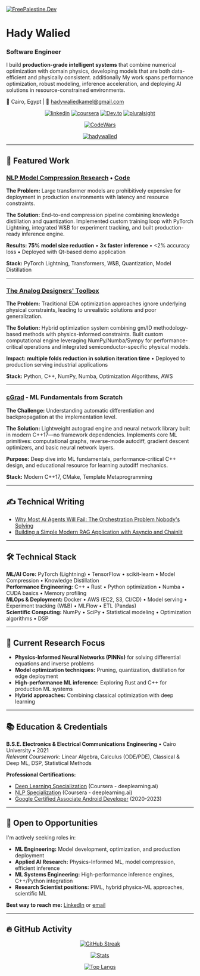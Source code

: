 [![FreePalestine.Dev](https://freepalestine.dev/header/1)](https://freepalestine.dev)


# Hady Walied

### **Software Engineer**

I build **production-grade intelligent systems** that combine numerical optimization with domain physics, developing models that are both data-efficient and physically consistent. additionally My work spans performance optimization, robust modeling, inference acceleration, and deploying AI solutions in resource-constrained environments.


📍 Cairo, Egypt | 📧 [hadywaliedkamel@gmail.com](mailto:hadywaliedkamel@gmail.com)


<div id="badges" align="center">
  
  [![linkedin](https://img.shields.io/badge/linkedin-0A66C2?style=for-the-badge&logo=linkedin&logoColor=white)](https://www.linkedin.com/in/hadywalied) 
  [![coursera](https://img.shields.io/badge/Coursera-000?style=for-the-badge&logo=coursera&logoColor=white)](https://www.coursera.org/user/2965ed20775adfa555e72fbcee309df5) 
  [![Dev.to](https://img.shields.io/badge/Dev.to-FFF?style=for-the-badge&logo=dev.to&logoColor=black)](https://dev.to/hadywalied) 
  [![pluralsight](https://img.shields.io/badge/pluralsight-fa4?style=for-the-badge&logo=pluralsight&logoColor=white)](https://app.pluralsight.com/profile/hady-walied) 
  
  
  [![CodeWars](https://www.codewars.com/users/hadywalied/badges/large?theme=light)](https://www.codewars.com/users/hadywalied)


  [![hadywalied](https://komarev.com/ghpvc/?username=hadywalied)](https://komarev.com/ghpvc/?username=hadywalied)
</div>

---

## 🎯 Featured Work

### [NLP Model Compression Research](https://drive.google.com/file/d/1BmZrDSEMEnyDMIPUmLSBv82FFEDoOjwe/view) • [Code](https://github.com/hadywalied/DistillPegasus)
**The Problem:** Large transformer models are prohibitively expensive for deployment in production environments with latency and resource constraints.

**The Solution:** End-to-end compression pipeline combining knowledge distillation and quantization. Implemented custom training loop with PyTorch Lightning, integrated W&B for experiment tracking, and built production-ready inference engine.

**Results:** **75% model size reduction** • **3x faster inference** • <2% accuracy loss • Deployed with Qt-based demo application

**Stack:** PyTorch Lightning, Transformers, W&B, Quantization, Model Distillation

---

### [The Analog Designers' Toolbox](https://adt.master-micro.com/)
**The Problem:** Traditional EDA optimization approaches ignore underlying physical constraints, leading to unrealistic solutions and poor generalization.

**The Solution:** Hybrid optimization system combining  gm/ID methodology-based methods with physics-informed constraints. Built custom computational engine leveraging NumPy/Numba/Sympy for performance-critical operations and integrated semiconductor-specific physical models.


**Impact:** **multiple folds reduction in solution iteration time** • Deployed to production serving industrial applications

**Stack:** Python, C++, NumPy, Numba, Optimization Algorithms, AWS

---

### [cGrad](https://github.com/hadywalied/cgrad) - ML Fundamentals from Scratch
**The Challenge:** Understanding automatic differentiation and backpropagation at the implementation level.

**The Solution:** Lightweight autograd engine and neural network library built in modern C++17—no framework dependencies. Implements core ML primitives: computational graphs, reverse-mode autodiff, gradient descent optimizers, and basic neural network layers.

**Purpose:** Deep dive into ML fundamentals, performance-critical C++ design, and educational resource for learning autodiff mechanics.

**Stack:** Modern C++17, CMake, Template Metaprogramming

---

## :writing_hand: Technical Writing

<!-- BLOG-POST-LIST:START -->
- [Why Most AI Agents Will Fail: The Orchestration Problem Nobody&#39;s Solving](https://dev.to/hadywalied/why-most-ai-agents-will-fail-the-orchestration-problem-nobodys-solving-1d00)
- [Building a Simple Modern RAG Application with Asyncio and Chainlit](https://dev.to/hadywalied/building-a-simple-modern-rag-application-with-asyncio-and-chainlit-5bi4)
<!-- BLOG-POST-LIST:END -->

---

## 🛠️ Technical Stack

**ML/AI Core:** PyTorch (Lightning) • TensorFlow • scikit-learn • Model Compression • Knowledge Distillation  
**Performance Engineering:** C++ • Rust • Python optimization • Numba • CUDA basics • Memory profiling  
**MLOps & Deployment:** Docker • AWS (EC2, S3, CI/CD) • Model serving • Experiment tracking (W&B) • MLFlow • ETL (Pandas)  
**Scientific Computing:** NumPy • SciPy • Statistical modeling • Optimization algorithms • DSP

---

## 🚀 Current Research Focus

- **Physics-Informed Neural Networks (PINNs)** for solving differential equations and inverse problems
- **Model optimization techniques:** Pruning, quantization, distillation for edge deployment
- **High-performance ML inference:** Exploring Rust and C++ for production ML systems
- **Hybrid approaches:** Combining classical optimization with deep learning

---

## 📚 Education & Credentials

**B.S.E. Electronics & Electrical Communications Engineering** • Cairo University • 2021  
*Relevant Coursework:* Linear Algebra, Calculus (ODE/PDE), Classical & Deep ML, DSP, Statistical Methods

**Professional Certifications:**
- [Deep Learning Specialization](https://www.coursera.org/account/accomplishments/specialization/certificate/B7Y9SHE8EPQQ) (Coursera - deeplearning.ai)
- [NLP Specialization](https://www.coursera.org/account/accomplishments/specialization/RPSRFA88RVG3) (Coursera - deeplearning.ai)
- [Google Certified Associate Android Developer](https://www.credential.net/8f9428f3-46bd-4b8e-9c70-e0dff7adab61) (2020-2023)

---

## 💼 Open to Opportunities

I'm actively seeking roles in:
- **ML Engineering:** Model development, optimization, and production deployment
- **Applied AI Research:** Physics-Informed ML, model compression, efficient inference
- **ML Systems Engineering:** High-performance inference engines, C++/Python integration
- **Research Scientist positions:** PIML, hybrid physics-ML approaches, scientific ML

**Best way to reach me:** [LinkedIn](https://www.linkedin.com/in/hadywalied) or [email](mailto:hadywaliedkamel@gmail.com)

---

## :fire: GitHub Activity

<div id="badges" align="center">
  
  [![GitHub Streak](https://streak-stats.demolab.com?user=hadywalied&theme=transparent&hide_border=true&border_radius=7.5&exclude_days=Fri%2CSat)](https://git.io/streak-stats)

  [![Stats](https://github-readme-stats-seven-sandy-23.vercel.app/api/?username=hadywalied&hide=stars&show_icons=true&theme=transparent&hide_border=true&show=reviews,discussions_started,discussions_answered,prs_merged,prs_merged_percentage)]([[https://github.com/anuraghazra/github-readme-stats](https://github-readme-stats-seven-sandy-23.vercel.app/api/top-langs/?username=hadywalied](https://github-readme-stats-seven-sandy-23.vercel.app/api/?username=hadywalied&hide=stars&show_icons=true&theme=transparent&hide_border=true&show=reviews,discussions_started,discussions_answered,prs_merged,prs_merged_percentage)))
  
  [![Top Langs](https://github-readme-stats-seven-sandy-23.vercel.app/api/top-langs/?username=hadywalied&theme=transparent&hide_border=true&hide=javascript,css,html)]([https://github.com/anuraghazra/github-readme-stats](https://github-readme-stats-seven-sandy-23.vercel.app/api/top-langs/?username=hadywalied&theme=transparent&hide_border=true))
  
</div>
